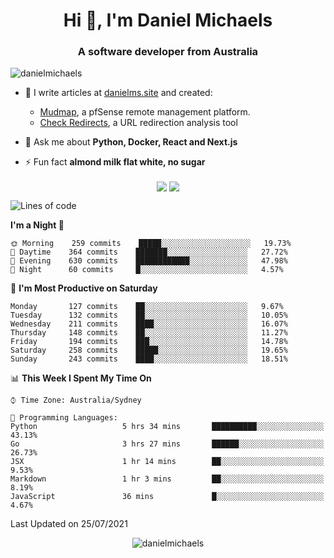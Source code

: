 <h1 align="center">Hi 👋, I'm Daniel Michaels</h1>
<h3 align="center">A software developer from Australia</h3>
<p align="left"> <img src="https://komarev.com/ghpvc/?username=danielmichaels" alt="danielmichaels" /> </p>

- 📝 I write articles at [danielms.site](https://danielms.site?ref=danielmichaels-github) and created:
    - [Mudmap](https://mudmap.io?ref=danielmichaels-github), a pfSense remote management platform.
    - [Check Redirects](https://www.check-redirects.com?ref=danielmichaels-github), a URL redirection analysis tool
- 💬 Ask me about **Python, Docker, React and Next.js**

- ⚡ Fun fact **almond milk flat white, no sugar**

<p align="center">
<a href="https://twitter.com/dansult" target="_blank"><img align="center" src="https://img.shields.io/badge/twitter-%231DA1F2.svg?&style=for-the-badge&logo=twitter&logoColor=white"></a>
<a href="https://linkedin.com/in/daniel-michaels" target="_blank"><img align="center" src="https://img.shields.io/badge/linkedin-%230077B5.svg?&style=for-the-badge&logo=linkedin&logoColor=white"></a>
</p>

<!--START_SECTION:waka-->
![Lines of code](https://img.shields.io/badge/From%20Hello%20World%20I%27ve%20Written-406667%20lines%20of%20code-blue)

**I'm a Night 🦉** 

```text
🌞 Morning    259 commits    █████░░░░░░░░░░░░░░░░░░░░   19.73% 
🌆 Daytime    364 commits    ███████░░░░░░░░░░░░░░░░░░   27.72% 
🌃 Evening    630 commits    ████████████░░░░░░░░░░░░░   47.98% 
🌙 Night      60 commits     █░░░░░░░░░░░░░░░░░░░░░░░░   4.57%

```
📅 **I'm Most Productive on Saturday** 

```text
Monday       127 commits    ██░░░░░░░░░░░░░░░░░░░░░░░   9.67% 
Tuesday      132 commits    ██░░░░░░░░░░░░░░░░░░░░░░░   10.05% 
Wednesday    211 commits    ████░░░░░░░░░░░░░░░░░░░░░   16.07% 
Thursday     148 commits    ██░░░░░░░░░░░░░░░░░░░░░░░   11.27% 
Friday       194 commits    ███░░░░░░░░░░░░░░░░░░░░░░   14.78% 
Saturday     258 commits    █████░░░░░░░░░░░░░░░░░░░░   19.65% 
Sunday       243 commits    ████░░░░░░░░░░░░░░░░░░░░░   18.51%

```


📊 **This Week I Spent My Time On** 

```text
⌚︎ Time Zone: Australia/Sydney

💬 Programming Languages: 
Python                   5 hrs 34 mins       ██████████░░░░░░░░░░░░░░░   43.13% 
Go                       3 hrs 27 mins       ██████░░░░░░░░░░░░░░░░░░░   26.73% 
JSX                      1 hr 14 mins        ██░░░░░░░░░░░░░░░░░░░░░░░   9.53% 
Markdown                 1 hr 3 mins         ██░░░░░░░░░░░░░░░░░░░░░░░   8.19% 
JavaScript               36 mins             █░░░░░░░░░░░░░░░░░░░░░░░░   4.67%

```


 Last Updated on 25/07/2021
<!--END_SECTION:waka-->

<p align="center"> <img src="https://github-readme-stats.vercel.app/api?username=danielmichaels&show_icons=true" alt="danielmichaels" /> </p>

